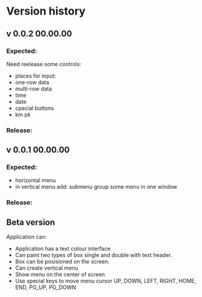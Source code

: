 # Version history

## v 0.0.2 00.00.00
  
### Expected:
  Need reelease some controls:
  
   - places for input:
   - one-row data
   - multi-row data
   - time
   - date
   - cpecial buttons
   - km pk

### Release:


## v 0.0.1 00.00.00
  
### Expected:

   - horizontal menu
   - in vertical menu add:
     submenu
     group some menu in one window
   
### Release:

## Beta version

  Application can:

   - Application has a text colour interface
   - Can paint two types of box single and double with text header.
   - Box can be posisioned on the screen.
   - Can create vertical menu
   - Show menu on the center of screen
   - Use special keys to move menu cursor
     UP, DOWN, LEFT, RIGHT, HOME, END, PG_UP, PG_DOWN

